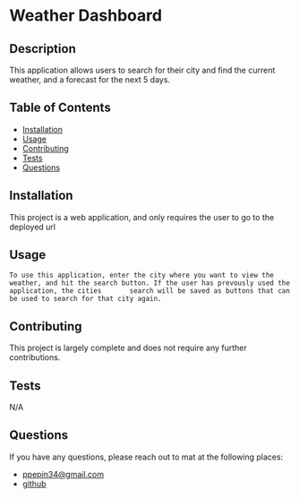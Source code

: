 # Weather Dashboard
  

  ## Description

  This application allows users to search for their city and find the current weather, and a forecast for the next 5 days. 

  ## Table of Contents
  - [Installation](#installation)
  - [Usage](#usage)
  - [Contributing](#contributing)
  - [Tests](#tests)
  - [Questions](#questions)
  

  ## Installation

  This project is a web application, and only requires the user to go to the deployed url

  ## Usage

    To use this application, enter the city where you want to view the weather, and hit the search button. If the user has prevously used the application, the cities       search will be saved as buttons that can be used to search for that city again.

  ## Contributing
  
  This project is largely complete and does not require any further contributions.

  ## Tests
  
  N/A

  ## Questions

  If you have any questions, please reach out to mat at the following places:
  
  - ppepin34@gmail.com
  - [github](github.com/ppepin34)

  
